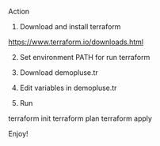 Action

1. Download and install terraform 

 https://www.terraform.io/downloads.html
 
2. Set environment PATH for run terraform

3. Download demopluse.tr

4. Edit variables in demopluse.tr 

5. Run 

terraform init
terraform plan
terraform apply

Enjoy!